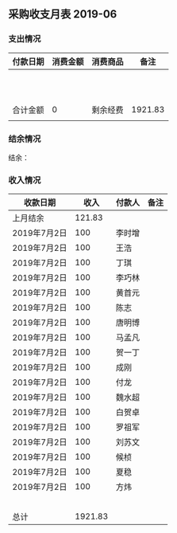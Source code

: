 ## 采购收支月表 2019-06

### 支出情况

| 付款日期     | 消费金额 | 消费商品     | 备注    |
| ------------ | -------- | ------------ | ------- |
|          |          |          |        |
|          |          |          |        |
|          |          |          |        |
|          |          |          |        |
|          |          |          |        |
|          |          |          |        |
|          |          |          |        |
|          |          |          |        |
|          |          |          |        |
|          |          |          |         |
|              |          |              |         |
| 合计金额     | 0 | 剩余经费     | 1921.83 |
|              |          |              |         |



### 结余情况

 结余： 




### 收入情况

| 收款日期 | 收入    | 付款人 | 备注 |
| -------- | ------- | ------ | ---- |
| 上月结余     | 121.83  |          |      |
| 2019年7月2日 | 100     | 李时增 |      |
| 2019年7月2日 | 100     | 王浩   |      |
| 2019年7月2日 | 100     | 丁琪   |      |
| 2019年7月2日 | 100     | 李巧林 |      |
| 2019年7月2日 | 100     | 黄首元 |      |
| 2019年7月2日 | 100     | 陈志   |      |
| 2019年7月2日 | 100     | 唐明博 |      |
| 2019年7月2日 | 100     | 马孟凡 |      |
| 2019年7月2日 | 100     | 贺一丁 |      |
| 2019年7月2日 | 100     | 成刚   |      |
| 2019年7月2日 | 100     | 付龙   |      |
| 2019年7月2日 | 100     | 魏水超 |      |
| 2019年7月2日 | 100     | 白贺卓 |      |
| 2019年7月2日 | 100     | 罗祖军 |      |
| 2019年7月2日 | 100     | 刘苏文 |      |
| 2019年7月2日 | 100     | 候桢   |      |
| 2019年7月2日 | 100     | 夏稳   |      |
| 2019年7月2日 | 100     | 方炜   |      |
|              |         |        |      |
|              |         |        |      |
|              |         |        |      |
|              |         |        |      |
|              |         |        |      |
| 总计     | 1921.83 |        |      |